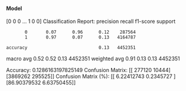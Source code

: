 #### Model
[0 0 0 ... 1 0 0]
Classification Report:
              precision    recall  f1-score   support

           0       0.07      0.96      0.12    287564
           1       0.97      0.07      0.13   4164787

    accuracy                           0.13   4452351
   macro avg       0.52      0.52      0.13   4452351
weighted avg       0.91      0.13      0.13   4452351

Accuracy: 0.1286163197825149
Confusion Matrix:
[[ 277120   10444]
 [3869262  295525]]
Confusion Matrix (%):
[[ 6.22412743  0.2345727 ]
 [86.90379532  6.63750455]]
